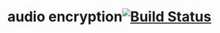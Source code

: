 # audio encryption[![Build Status](https://travis-ci.com/towersxu/audio-encryption.svg?branch=master)](https://travis-ci.com/towersxu/audio-encryption)
